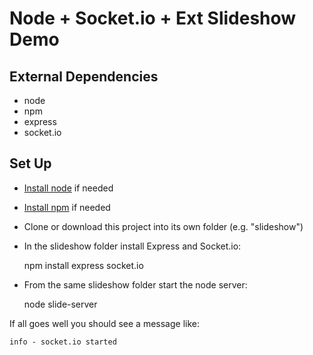 # Node + Socket.io + Ext Slideshow Demo

## External Dependencies

- node
- npm
- express
- socket.io

## Set Up

- [Install node](https://github.com/joyent/node/wiki/Installation) if needed
- [Install npm](http://npmjs.org/) if needed
- Clone or download this project into its own folder (e.g. "slideshow")
- In the slideshow folder install Express and Socket.io:

	npm install express socket.io

- From the same slideshow folder start the node server:

	node slide-server

If all goes well you should see a message like:

	info - socket.io started
